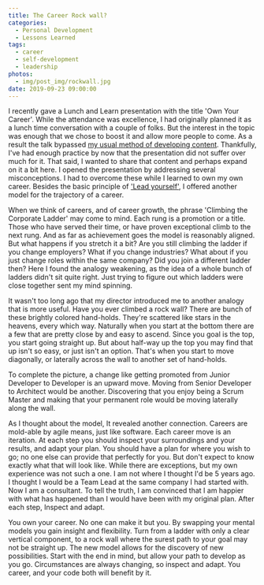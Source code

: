 ```yaml
---
title: The Career Rock wall?
categories:
  - Personal Development
  - Lessons Learned
tags:
  - career
  - self-development
  - leadership
photos:
  - img/post_img/rockwall.jpg
date: 2019-09-23 09:00:00
---
```


I recently gave a Lunch and Learn presentation with the title 'Own Your Career'. While the attendance was excellence, I had originally planned it as a lunch time conversation with a couple of folks. But the interest in the topic was enough that we chose to boost it and allow more people to come. As a result the talk bypassed [my usual method of developing content](/blog/how-to-break-into-conference-speaking/). Thankfully, I've had enough practice by now that the presentation did not suffer over much for it. That said, I wanted to share that content and perhaps expand on it a bit here. I opened the presentation by addressing several misconceptions. I had to overcome these while I learned to own my own career. Besides the basic principle of ['Lead yourself'](/blog/lead-yourself/), I offered another model for the trajectory of a career.

When we think of careers, and of career growth, the phrase 'Climbing the Corporate Ladder' may come to mind. Each rung is a promotion or a title. Those who have served their time, or have proven exceptional climb to the next rung. And as far as achievement goes the model is reasonably aligned. But what happens if you stretch it a bit? Are you still climbing the ladder if you change employers? What if you change industries? What about if you just change roles within the same company? Did you join a different ladder then? Here I found the analogy weakening, as the idea of a whole bunch of ladders didn't sit quite right. Just trying to figure out which ladders were close together sent my mind spinning.

It wasn't too long ago that my director introduced me to another analogy that is more useful. Have you ever climbed a rock wall? There are bunch of these brightly colored hand-holds. They're scattered like stars in the heavens, every which way. Naturally when you start at the bottom there are a few that are pretty close by and easy to ascend. Since you goal is the top, you start going straight up. But about half-way up the top you may find that up isn't so easy, or just isn't an option. That's when you start to move diagonally, or laterally across the wall to another set of hand-holds.

To complete the picture, a change like getting promoted from Junior Developer to Developer is an upward move. Moving from Senior Developer to Architect would be another. Discovering that you enjoy being a Scrum Master and making that your permanent role would be moving laterally along the wall.

As I thought about the model, It revealed another connection. Careers are mold-able by agile means, just like software. Each career move is an iteration. At each step you should inspect your surroundings and your results, and adapt your plan. You should have a plan for where you wish to go; no one else can provide that perfectly for you. But don't expect to know exactly what that will look like. While there are exceptions, but my own experience was not such a one. I am not where I thought I'd be 5 years ago. I thought I would be a Team Lead at the same company I had started with. Now I am a consultant. To tell the truth, I am convinced that I am happier with what has happened than I would have been with my original plan. After each step, Inspect and adapt.

You own your career. No one can make it but you. By swapping your mental models you gain insight and flexibility. Turn from a ladder with only a clear vertical component, to a rock wall where the surest path to your goal may not be straight up. The new model allows for the discovery of new possibilities. Start with the end in mind, but allow your path to develop as you go. Circumstances are always changing, so inspect and adapt. You career, and your code both will benefit by it.